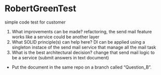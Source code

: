 # RobertGreenTest
simple code test for customer

1. What improvements can be made? 
  refactoring, the send mail feature works like a service could be another layer
2. What SOLID principle(s) can help here?
DI can be applied using a singleton instace of the send mail service that manage all the mail task 
3. What is the best architectural decision? 
 change that send mail logic to be a service
(submit answers in text document)
 
* Put the document in the same repo on a branch called “Question_B”.
 
 
